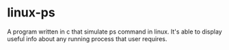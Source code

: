 # linux-ps
A program written in c that simulate ps command in linux. It's able to display useful info about any running process that user requires.
